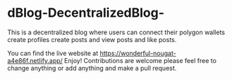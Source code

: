 # dBlog-DecentralizedBlog-
This is a decentralized blog where users can connect their polygon wallets create profiles create posts and view posts and like posts.

You can find the live website at https://wonderful-nougat-a4e86f.netlify.app/ Enjoy!
Contributions are welcome please feel free to change anything or add anything and make a pull request.
